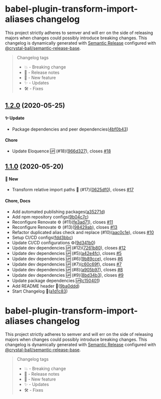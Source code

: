 # babel-plugin-transform-import-aliases changelog

This project strictly adheres to semver and will err on the side of releasing majors when
changes could possibly introduce breaking changes. This changelog is dynamically generated
with [Semantic Release](https://semantic-release.gitbook.io/semantic-release/) configured
with [@crystal-ball/semantic-release-base](https://github.com/crystal-ball/semantic-release-base).

> Changelog tags
>
> - 💥 - Breaking change
> - 🔖 - Release notes
> - 💖 - New feature
> - ✨ - Updates
> - 🛠 - Fixes


## [1.2.0](https://github.com/crystal-ball/babel-plugin-transform-import-aliases/compare/v1.1.0...v1.2.0) (2020-05-25)


#### ✨ Update

* Package dependencies and peer dependencies([4bf0b43](https://github.com/crystal-ball/babel-plugin-transform-import-aliases/commit/4bf0b43dc83c8b5043d98e93edfae69bdbf81849))

#### Chore

* Update Eloquence 🆙 (#18)([966d327](https://github.com/crystal-ball/babel-plugin-transform-import-aliases/commit/966d3273d8d3398898c5d391cdfe31db9716f52c)), closes [#18](https://github.com/crystal-ball/babel-plugin-transform-import-aliases/issue/18)

## [1.1.0](https://github.com/crystal-ball/babel-plugin-transform-import-aliases/compare/v1.0.0...v1.1.0) (2020-05-20)


#### 💖 New

* Transform relative import paths 🤩 (#17)([0625df0](https://github.com/crystal-ball/babel-plugin-transform-import-aliases/commit/0625df07997bed59635e3b84e9bcd8b1af58279a)), closes [#17](https://github.com/crystal-ball/babel-plugin-transform-import-aliases/issue/17)

#### Chore, Docs

* Add automated publishing packages([a35271d](https://github.com/crystal-ball/babel-plugin-transform-import-aliases/commit/a35271d70b7ea5832067d492298be073837ac1a5))
* Add npm repository configs([9b04c7c](https://github.com/crystal-ball/babel-plugin-transform-import-aliases/commit/9b04c7cce645a1d353d4ed920e360a6e13dfd5e3))
* Reconfigure Renovate ⚙️ (#11)([fe3ad71](https://github.com/crystal-ball/babel-plugin-transform-import-aliases/commit/fe3ad714b4bc5fdce2fe2019bc494187cf431fd2)), closes [#11](https://github.com/crystal-ball/babel-plugin-transform-import-aliases/issue/11)
* Reconfigure Renovate ⚙️ (#13)([98429ab](https://github.com/crystal-ball/babel-plugin-transform-import-aliases/commit/98429ab39706acf7ab928bd48f37889af44c1c3e)), closes [#13](https://github.com/crystal-ball/babel-plugin-transform-import-aliases/issue/13)
* Refactor duplicated alias check and replace (#10)([aac0c1e](https://github.com/crystal-ball/babel-plugin-transform-import-aliases/commit/aac0c1eb8851de9be63dea4e0532e537035c72a4)), closes [#10](https://github.com/crystal-ball/babel-plugin-transform-import-aliases/issue/10)
* Setup CI/CD configs([fdd3bbc](https://github.com/crystal-ball/babel-plugin-transform-import-aliases/commit/fdd3bbcf288095c205e725bea04f1f882e641786))
* Update CI/CD configurations ⚙️([9d341b0](https://github.com/crystal-ball/babel-plugin-transform-import-aliases/commit/9d341b00cb9ad1eb2e185fddd3d5a2b8a8b0d239))
* Update dev dependencies 🆙 (#12)([7261b80](https://github.com/crystal-ball/babel-plugin-transform-import-aliases/commit/7261b8003c8120d07e2e0f9334a356bf7988c7cf)), closes [#12](https://github.com/crystal-ball/babel-plugin-transform-import-aliases/issue/12)
* Update dev dependencies 🆙 (#5)([a42e4fc](https://github.com/crystal-ball/babel-plugin-transform-import-aliases/commit/a42e4fc49be95c9b1798c40b65b217a41c070115)), closes [#5](https://github.com/crystal-ball/babel-plugin-transform-import-aliases/issue/5)
* Update dev dependencies 🆙 (#6)([9b89cce](https://github.com/crystal-ball/babel-plugin-transform-import-aliases/commit/9b89cceaa7dcd19e9d3b307f6206574640257d5f)), closes [#6](https://github.com/crystal-ball/babel-plugin-transform-import-aliases/issue/6)
* Update dev dependencies 🆙 (#7)([c60c69f](https://github.com/crystal-ball/babel-plugin-transform-import-aliases/commit/c60c69fdfb69781678dccbf3d11cf81ea9f4b2a7)), closes [#7](https://github.com/crystal-ball/babel-plugin-transform-import-aliases/issue/7)
* Update dev dependencies 🆙 (#8)([a905b97](https://github.com/crystal-ball/babel-plugin-transform-import-aliases/commit/a905b97e69e19c01256e13ec8279210368ca2cd6)), closes [#8](https://github.com/crystal-ball/babel-plugin-transform-import-aliases/issue/8)
* Update dev dependencies 🆙 (#9)([8bd34b3](https://github.com/crystal-ball/babel-plugin-transform-import-aliases/commit/8bd34b3ead9d2151de8a1dc3702b8a6ac1bd9023)), closes [#9](https://github.com/crystal-ball/babel-plugin-transform-import-aliases/issue/9)
* Update package dependencies 🆙([c150401](https://github.com/crystal-ball/babel-plugin-transform-import-aliases/commit/c150401fb474a813fba0ac64992923c0ac0ba79d))
* Add README header 📝([9ba0ddd](https://github.com/crystal-ball/babel-plugin-transform-import-aliases/commit/9ba0ddda89feae5ce2b4896471ffec209d30d011))
* Start Changelog 📝([a1d1c83](https://github.com/crystal-ball/babel-plugin-transform-import-aliases/commit/a1d1c8384ec3b6fefbf53809f53fce5a612347fb))

# babel-plugin-transform-import-aliases changelog

This project strictly adheres to semver and will err on the side of releasing majors when
changes could possibly introduce breaking changes. This changelog is dynamically generated
with [Semantic Release](https://semantic-release.gitbook.io/semantic-release/) configured
with [@crystal-ball/semantic-release-base](https://github.com/crystal-ball/semantic-release-base).

> Changelog tags
>
> - 💥 - Breaking change
> - 🔖 - Release notes
> - 💖 - New feature
> - ✨ - Updates
> - 🛠 - Fixes
